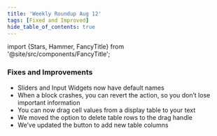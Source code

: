 ```yaml
---
title: 'Weekly Roundup Aug 12'
tags: [Fixed and Improved]
hide_table_of_contents: true
---
```


import {Stars, Hammer, FancyTitle} from '@site/src/components/FancyTitle';

### <FancyTitle icon={Hammer}>Fixes and Improvements</FancyTitle>

- Sliders and Input Widgets now have default names
- When a block crashes, you can revert the action, so you don’t lose important information
- You can now drag cell values from a display table to your text
- We moved the option to delete table rows to the drag handle
- We’ve updated the button to add new table columns
